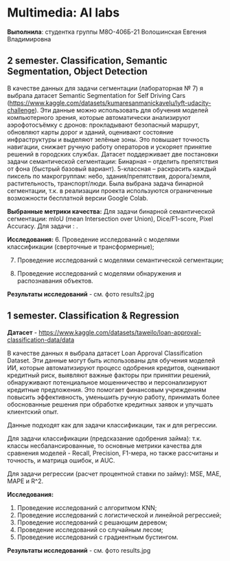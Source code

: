 # Multimedia: AI labs
__Выполнила__: студентка группы М8О-406Б-21 Волошинская Евгения Владимировна

##  2 semester. Classification, Semantic Segmentation, Object Detection

В качестве данных для задачи сегментации (лабораторная № 7) я выбрала датасет Semantic Segmentation for Self Driving Cars (https://www.kaggle.com/datasets/kumaresanmanickavelu/lyft-udacity-challenge). Эти данные можно использовать для обучения моделей компьютерного зрения, которые автоматически анализируют аэрофотосъёмку с дронов: прокладывают безопасный маршрут, обновляют карты дорог и зданий, оценивают состояние инфраструктуры и выделяют зелёные зоны. Это повышает точность навигации, снижает ручную работу операторов и ускоряет принятие решений в городских службах. Датасет поддерживает две постановки задачи семантической сегментации:
Бинарная – отделить препятствия от фона (быстрый базовый вариант).
5-классная – раскрасить каждый пиксель по макрогруппам: небо, здания/препятствия, дорога/земля, растительность, транспорт/люди.
Была выбрана задача бинарной сегментации, т.к. в реализации проекта используются ограниченные возможности бесплатной версии Google Colab.

__Выбранные метрики качества:__
Для задачи бинарной семантической сегментации: mIoU (mean Intersection over Union), Dice/F1-score, Pixel Accuracy.
Для задачи : .

__Исследования:__
6. Проведение исследований с моделями классификации (сверточные и трансформерные);

7. Проведение исследований с моделями семантической сегментации;

8. Проведение исследований с моделями обнаружения и распознавания объектов.

__Результаты исследований__ - см. фото results2.jpg


## 1 semester. Classification & Regression

__Датасет__ - https://www.kaggle.com/datasets/taweilo/loan-approval-classification-data/data

В качестве данных я выбрала датасет Loan Approval Classification Dataset. Эти данные могут быть использованы для обучения моделей ИИ, которые автоматизируют процесс одобрения кредитов, оценивают кредитный риск, выявляют важные факторы при принятии решений, обнаруживают потенциальное мошенничество и персонализируют кредитные предложения. Это помогает финансовым учреждениям повысить эффективность, уменьшить ручную работу, принимать более обоснованные решения при обработке кредитных заявок и улучшать клиентский опыт.

Данные подходят как для задачи классификации, так и для регрессии.

Для задачи классификации (предсказание одобрения займа): т.к. классы несбалансированные, то основные метрики качества для сравнения моделей - Recall, Precision, F1-мера, но также рассчитаны и точность, и матрица ошибок, и AUC.

Для задачи регрессии (расчет процентной ставки по займу): MSE, MAE, MAPE и R^2.

__Исследования:__
1. Проведение исследований с алгоритмом KNN;
2. Проведение исследований с логистической и линейной регрессией;
3. Проведение исследований с решающим деревом;
4. Проведение исследований со случайным лесом;
5. Проведение исследований с градиентным бустингом.

__Результаты исследований__ - см. фото results.jpg
